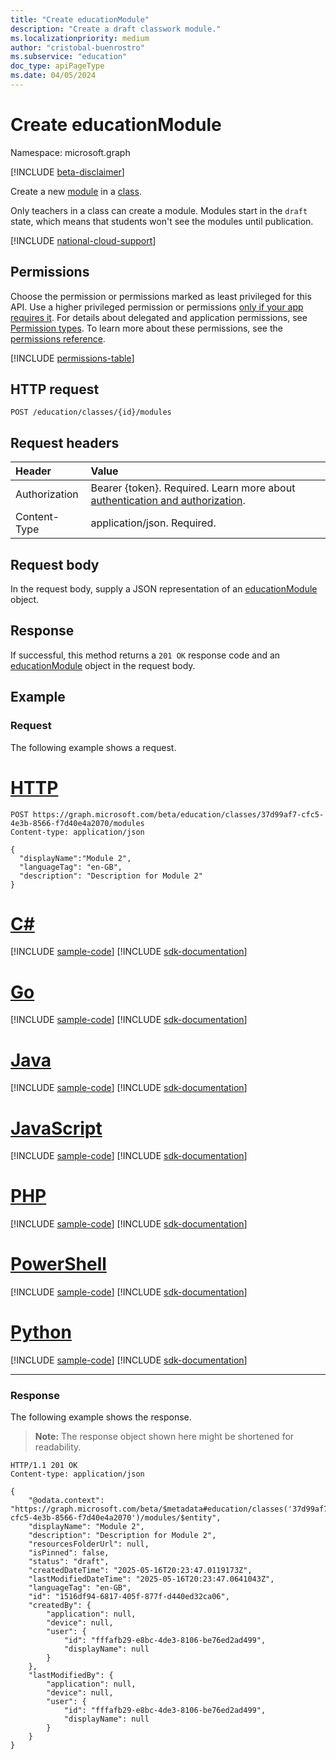 ```yaml
---
title: "Create educationModule"
description: "Create a draft classwork module."
ms.localizationpriority: medium
author: "cristobal-buenrostro"
ms.subservice: "education"
doc_type: apiPageType
ms.date: 04/05/2024
---
```


# Create educationModule

Namespace: microsoft.graph

[!INCLUDE [beta-disclaimer](../../includes/beta-disclaimer.md)]

Create a new [module](../resources/educationmodule.md) in a [class](../resources/educationclass.md).

Only teachers in a class can create a module. Modules start in the `draft` state, which means that students won't see the modules until publication.

[!INCLUDE [national-cloud-support](../../includes/global-only.md)]

## Permissions
Choose the permission or permissions marked as least privileged for this API. Use a higher privileged permission or permissions [only if your app requires it](/graph/permissions-overview#best-practices-for-using-microsoft-graph-permissions). For details about delegated and application permissions, see [Permission types](/graph/permissions-overview#permission-types). To learn more about these permissions, see the [permissions reference](/graph/permissions-reference).

<!-- { "blockType": "permissions", "name": "educationclass_post_module" } -->
[!INCLUDE [permissions-table](../includes/permissions/educationclass-post-module-permissions.md)]

## HTTP request
<!-- { "blockType": "ignored" } -->
```http
POST /education/classes/{id}/modules
```

## Request headers
| Header       | Value |
|:---------------|:--------|
|Authorization|Bearer {token}. Required. Learn more about [authentication and authorization](/graph/auth/auth-concepts).|
| Content-Type   | application/json. Required. |

## Request body
In the request body, supply a JSON representation of an [educationModule](../resources/educationmodule.md) object.

## Response
If successful, this method returns a `201 OK` response code and an [educationModule](../resources/educationmodule.md) object in the request body.

## Example

### Request
The following example shows a request.

# [HTTP](#tab/http)
<!-- {
  "blockType": "request",
  "name": "create_educationmodule_from_educationclass"
}-->
```http
POST https://graph.microsoft.com/beta/education/classes/37d99af7-cfc5-4e3b-8566-f7d40e4a2070/modules
Content-type: application/json

{ 
  "displayName":"Module 2",
  "languageTag": "en-GB",
  "description": "Description for Module 2"
}
```

# [C#](#tab/csharp)
[!INCLUDE [sample-code](../includes/snippets/csharp/create-educationmodule-from-educationclass-csharp-snippets.md)]
[!INCLUDE [sdk-documentation](../includes/snippets/snippets-sdk-documentation-link.md)]

# [Go](#tab/go)
[!INCLUDE [sample-code](../includes/snippets/go/create-educationmodule-from-educationclass-go-snippets.md)]
[!INCLUDE [sdk-documentation](../includes/snippets/snippets-sdk-documentation-link.md)]

# [Java](#tab/java)
[!INCLUDE [sample-code](../includes/snippets/java/create-educationmodule-from-educationclass-java-snippets.md)]
[!INCLUDE [sdk-documentation](../includes/snippets/snippets-sdk-documentation-link.md)]

# [JavaScript](#tab/javascript)
[!INCLUDE [sample-code](../includes/snippets/javascript/create-educationmodule-from-educationclass-javascript-snippets.md)]
[!INCLUDE [sdk-documentation](../includes/snippets/snippets-sdk-documentation-link.md)]

# [PHP](#tab/php)
[!INCLUDE [sample-code](../includes/snippets/php/create-educationmodule-from-educationclass-php-snippets.md)]
[!INCLUDE [sdk-documentation](../includes/snippets/snippets-sdk-documentation-link.md)]

# [PowerShell](#tab/powershell)
[!INCLUDE [sample-code](../includes/snippets/powershell/create-educationmodule-from-educationclass-powershell-snippets.md)]
[!INCLUDE [sdk-documentation](../includes/snippets/snippets-sdk-documentation-link.md)]

# [Python](#tab/python)
[!INCLUDE [sample-code](../includes/snippets/python/create-educationmodule-from-educationclass-python-snippets.md)]
[!INCLUDE [sdk-documentation](../includes/snippets/snippets-sdk-documentation-link.md)]

---

### Response
The following example shows the response.

>**Note:** The response object shown here might be shortened for readability.

<!-- {
  "blockType": "response",
  "truncated": true,
  "@odata.type": "microsoft.graph.educationModule"
} -->
```http
HTTP/1.1 201 OK
Content-type: application/json

{
    "@odata.context": "https://graph.microsoft.com/beta/$metadata#education/classes('37d99af7-cfc5-4e3b-8566-f7d40e4a2070')/modules/$entity",
    "displayName": "Module 2",
    "description": "Description for Module 2",
    "resourcesFolderUrl": null,
    "isPinned": false,
    "status": "draft",
    "createdDateTime": "2025-05-16T20:23:47.0119173Z",
    "lastModifiedDateTime": "2025-05-16T20:23:47.0641043Z",
    "languageTag": "en-GB",
    "id": "1516df94-6817-405f-877f-d440ed32ca06",
    "createdBy": {
        "application": null,
        "device": null,
        "user": {
            "id": "fffafb29-e8bc-4de3-8106-be76ed2ad499",
            "displayName": null
        }
    },
    "lastModifiedBy": {
        "application": null,
        "device": null,
        "user": {
            "id": "fffafb29-e8bc-4de3-8106-be76ed2ad499",
            "displayName": null
        }
    }
}
```
